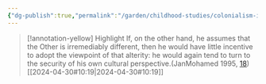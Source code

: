 ```yaml
---
{"dg-publish":true,"permalink":"/garden/childhood-studies/colonialism-in-terms-of-difference/","created":"2024-04-30T10:35:58.885+08:00","updated":"2024-07-31T16:21:34.325+08:00"}
---
```


> [!annotation-yellow] Highlight
>If, on the other hand, he
assumes that the Other is irremediably different, then he would have little incentive to adopt the viewpoint of that alterity: he would again tend to turn to the security of his own cultural perspective.(JanMohamed 1995, [18](zotero://open-pdf/library/items/AP4X9TIW?page=1&annotation=WYKLTJY5))
> [[2024-04-30#10:19\|2024-04-30#10:19]]

